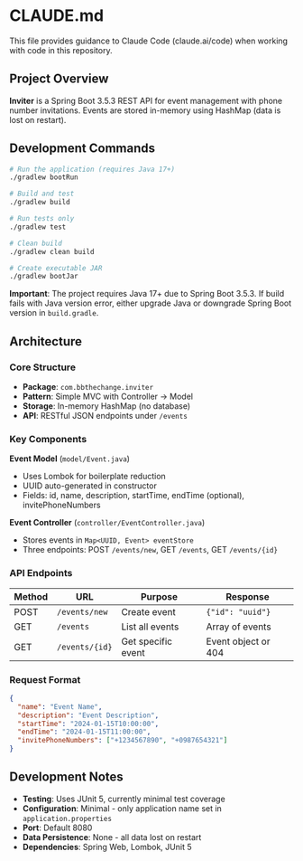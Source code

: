 # CLAUDE.md

This file provides guidance to Claude Code (claude.ai/code) when working with code in this repository.

## Project Overview

**Inviter** is a Spring Boot 3.5.3 REST API for event management with phone number invitations. Events are stored in-memory using HashMap (data is lost on restart).

## Development Commands

```bash
# Run the application (requires Java 17+)
./gradlew bootRun

# Build and test
./gradlew build

# Run tests only
./gradlew test

# Clean build
./gradlew clean build

# Create executable JAR
./gradlew bootJar
```

**Important**: The project requires Java 17+ due to Spring Boot 3.5.3. If build fails with Java version error, either upgrade Java or downgrade Spring Boot version in `build.gradle`.

## Architecture

### Core Structure
- **Package**: `com.bbthechange.inviter`
- **Pattern**: Simple MVC with Controller → Model
- **Storage**: In-memory HashMap (no database)
- **API**: RESTful JSON endpoints under `/events`

### Key Components

**Event Model** (`model/Event.java`)
- Uses Lombok for boilerplate reduction
- UUID auto-generated in constructor
- Fields: id, name, description, startTime, endTime (optional), invitePhoneNumbers

**Event Controller** (`controller/EventController.java`)
- Stores events in `Map<UUID, Event> eventStore`
- Three endpoints: POST `/events/new`, GET `/events`, GET `/events/{id}`

### API Endpoints

| Method | URL | Purpose | Response |
|--------|-----|---------|----------|
| POST | `/events/new` | Create event | `{"id": "uuid"}` |
| GET | `/events` | List all events | Array of events |
| GET | `/events/{id}` | Get specific event | Event object or 404 |

### Request Format
```json
{
  "name": "Event Name",
  "description": "Event Description", 
  "startTime": "2024-01-15T10:00:00",
  "endTime": "2024-01-15T11:00:00",
  "invitePhoneNumbers": ["+1234567890", "+0987654321"]
}
```

## Development Notes

- **Testing**: Uses JUnit 5, currently minimal test coverage
- **Configuration**: Minimal - only application name set in `application.properties`
- **Port**: Default 8080
- **Data Persistence**: None - all data lost on restart
- **Dependencies**: Spring Web, Lombok, JUnit 5